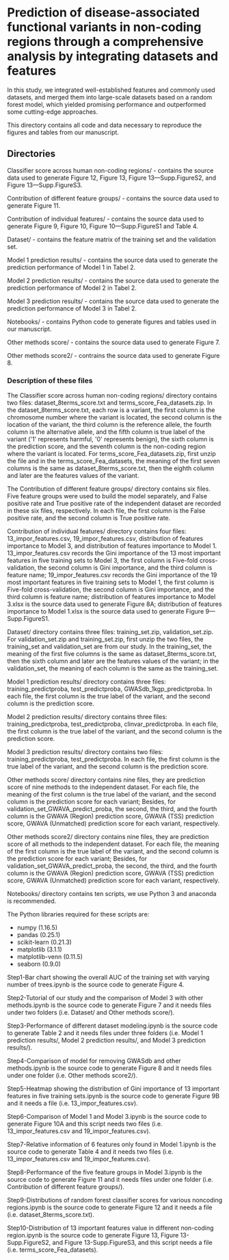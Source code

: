 # Prediction of disease-associated functional variants in non-coding regions through a comprehensive analysis by integrating datasets and features

In this study, we integrated well-established features and commonly used datasets, and merged them into large-scale datasets based on a random forest model, which yielded promising performance and outperformed some cutting-edge approaches. 


This directory contains all code and data necessary to reproduce the figures and tables from our manuscript.



## Directories


Classifier score across human non-coding regions/ - contains the source data used to generate Figure 12, Figure 13, Figure 13—Supp.FigureS2, and Figure 13—Supp.FigureS3.

Contribution of different feature groups/ - contains the source data used to generate Figure 11.

Contribution of individual features/ - contains the source data used to generate Figure 9, Figure 10, Figure 10—Supp.FigureS1 and Table 4.

Dataset/ - contains the feature matrix of the training set and the validation set.

Model 1 prediction results/ - contains the source data used to generate the prediction performance of Model 1 in Tabel 2.

Model 2 prediction results/ - contains the source data used to generate the prediction performance of Model 2 in Tabel 2.

Model 3 prediction results/ - contains the source data used to generate the prediction performance of Model 3 in Tabel 2.

Notebooks/ - contains Python code to generate figures and tables used in our manuscript.

Other methods score/ - contains the source data used to generate Figure 7.

Other methods score2/ - contrains the source data used to generate Figure 8.

### Description of these files

The Classifier score across human non-coding regions/ directory contains two files: dataset_8terms_score.txt and terms_score_Fea_datasets.zip. In the dataset_8terms_score.txt, each row is a variant, the first column is the chromosome number where the variant is located, the second column is the location of the variant, the third column is the reference allele, the fourth column is the alternative allele, and the fifth column is true label of the variant ('1' represents harmful, '0' represents benign), the sixth column is the prediction score, and the seventh column is the non-coding region where the variant is located. For terms_score_Fea_datasets.zip, first unzip the file and in the terms_score_Fea_datasets, the meaning of the first seven columns is the same as dataset_8terms_score.txt, then the eighth column and later are the features values of the variant.


The Contribution of different feature groups/ directory contains six files. Five feature groups were used to build the model separately, and False positive rate and True positive rate of the independent dataset are recorded in these six files, respectively. In each file, the first column is the False positive rate, and the second column is True positive rate.


Contribution of individual features/ directory contains four files: 13_impor_features.csv, 19_impor_features.csv, distribution of features importance to Model 3, and distribution of features importance to Model 1. 13_impor_features.csv records the Gini importance of the 13 most important features in five training sets to Model 3, the first column is Five-fold cross-validation, the second column is Gini importance, and the third column is feature name; 19_impor_features.csv records the Gini importance of the 19 most important features in five training sets to Model 1, the first column is Five-fold cross-validation, the second column is Gini importance, and the third column is feature name; distribution of features importance to Model 3.xlsx is the source data used to generate Figure 8A; distribution of features importance to Model 1.xlsx is the source data used to generate Figure 9—Supp.FigureS1.


Dataset/ directory contains three files: training_set.zip, validation_set.zip. For validation_set.zip and training_set.zip, first unzip the two files, the training_set and validation_set are from our study. In the training_set, the meaning of the first five columns is the same as dataset_8terms_score.txt, then the sixth column and later are the features values of the variant; in the validation_set, the meaning of each column is the same as the training_set.


Model 1 prediction results/ directory contains three files: training_predictproba, test_predictproba, GWASdb_1kgp_predictproba. In each file, the first column is the true label of the variant, and the second column is the prediction score.
 

Model 2 prediction results/ directory contains three files: training_predictproba, test_predictproba, clinvar_predictproba. In each file, the first column is the true label of the variant, and the second column is the prediction score.


Model 3 prediction results/ directory contains two files: training_predictproba, test_predictproba. In each file, the first column is the true label of the variant, and the second column is the prediction score.


Other methods score/ directory contains nine files, they are prediction score of nine methods to the independent dataset. For each file, the meaning of the first column is the true label of the variant, and the second column is the  prediction score for each variant; Besides, for validation_set_GWAVA_predict_proba, the second, the third, and the fourth column is the GWAVA (Region) prediction score, GWAVA (TSS) prediction score, GWAVA (Unmatched) prediction score for each variant, respectively.


Other methods score2/ directory contains nine files, they are prediction score of all methods to the independent dataset. For each file, the meaning of the first column is the true label of the variant, and the second column is the  prediction score for each variant; Besides, for validation_set_GWAVA_predict_proba, the second, the third, and the fourth column is the GWAVA (Region) prediction score, GWAVA (TSS) prediction score, GWAVA (Unmatched) prediction score for each variant, respectively.


Notebooks/ directory contains ten scripts, we use Python 3 and anaconda is recommended. 


The Python libraries required for these scripts are:

- numpy (1.16.5)
- pandas (0.25.1)
- scikit-learn (0.21.3)
- matplotlib (3.1.1)
- matplotlib-venn (0.11.5)
- seaborn (0.9.0)


Step1-Bar chart showing the overall AUC of the training set with varying number of trees.ipynb is the source code to generate Figure 4.

Step2-Tutorial of our study and the comparison of Model 3 with other methods.ipynb is the source code to generate Figure 7 and it needs files under two folders  (i.e. Dataset/ and Other methods score/).

Step3-Performance of different dataset modeling.ipynb is the source code to generate Table 2 and it needs files under three folders (i.e. Model 1 prediction results/, Model 2 prediction results/, and Model 3 prediction results/).

Step4-Comparison of model for removing GWASdb and other methods.ipynb is the source code to generate Figure 8 and it needs files under one folder  (i.e. Other methods score2/).

Step5-Heatmap showing the distribution of Gini importance of 13 important features in five training sets.ipynb is the source code to generate Figure 9B and it needs a file (i.e. 13_impor_features.csv).

Step6-Comparison of Model 1 and Model 3.ipynb is the source code to generate Figure 10A and this script needs two files (i.e. 13_impor_features.csv and 19_impor_features.csv).

Step7-Relative information of 6 features only found in Model 1.ipynb is the source code to generate Table 4 and it needs two files (i.e. 13_impor_features.csv and 19_impor_features.csv).

Step8-Performance of the five feature groups in Model 3.ipynb is the source code to generate Figure 11 and it needs files under one folder (i.e. Contribution of different feature groups/).

Step9-Distributions of random forest classifier scores for various noncoding regions.ipynb is the source code to generate Figure 12 and it needs a file (i.e. dataset_8terms_score.txt).

Step10-Distribution of 13 important features value in different non-coding region.ipynb is the source code to generate Figure 13, Figure 13-Supp.FigureS2, and Figure 13-Supp.FigureS3, and this script needs a file (i.e. terms_score_Fea_datasets).

